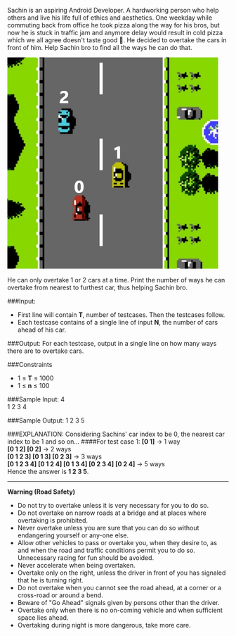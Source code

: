 Sachin is an aspiring Android Developer. A hardworking person who help others and live his life full of ethics and aesthetics. One weekday while commuting back from office he took pizza along the way for his bros, but now he is stuck in traffic jam and anymore delay would result in cold pizza which we all agree doesn't taste good 🤮. He decided to overtake the cars in front of him. Help Sachin bro to find all the ways he can do that. 

![Highway to Hell](https://raw.githubusercontent.com/aniruddha0pandey/Code-Archive/master/Author/Highway_to_Hell/res/highway.png "Highway to Hell")

He can only overtake 1 or 2 cars at a time. Print the number of ways he can overtake from nearest to furthest car, thus helping Sachin bro.


###Input:
- First line will contain **T**, number of testcases. Then the testcases follow. 
- Each testcase contains of a single line of input **N**, the number of cars ahead of his car.


###Output:
For each testcase, output in a single line on how many ways there are to overtake cars.


###Constraints
- 1 ≤ **T** ≤ 1000
- 1 ≤ **n** ≤ 100


###Sample Input:
4  
1 2 3 4


###Sample Output:
1 2 3 5


###EXPLANATION:
Considering Sachins' car index to be 0, the nearest car index to be 1 and so on...
####For test case 1:
**[0 1]** -> 1 way  
**[0 1 2] [0 2]** -> 2 ways  
**[0 1 2 3] [0 1 3] [0 2 3]** -> 3 ways  
**[0 1 2 3 4] [0 1 2 4] [0 1 3 4] [0 2 3 4] [0 2 4]** -> 5 ways  
Hence the answer is **1 2 3 5**.

---------
**Warning (Road Safety)**
- Do not try to overtake unless it is very necessary for you to do so.
- Do not overtake on narrow roads at a bridge and at places where overtaking is prohibited.
- Never overtake unless you are sure that you can do so without endangering yourself or any-one else.
- Allow other vehicles to pass or overtake you, when they desire to, as and when the road and traffic conditions permit you to do so. Unnecessary racing for fun should be avoided.
- Never accelerate when being overtaken.
- Overtake only on the right, unless the driver in front of you has signaled that he is turning right.
- Do not overtake when you cannot see the road ahead, at a corner or a cross-road or around a bend.
- Beware of "Go Ahead" signals given by persons other than the driver.
- Overtake only when there is no on-coming vehicle and when sufficient space lies ahead.
- Overtaking during night is more dangerous, take more care.

